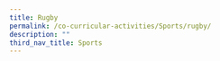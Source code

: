 ```yaml
---
title: Rugby
permalink: /co-curricular-activities/Sports/rugby/
description: ""
third_nav_title: Sports
---
```

